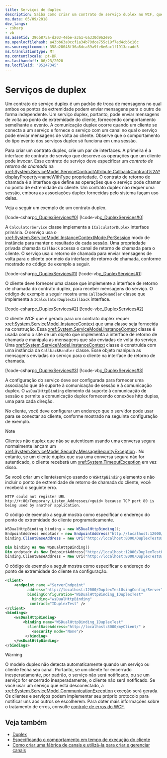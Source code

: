 ```yaml
---
title: Serviços de duplex
description: Saiba como criar um contrato de serviço duplex no WCF, que permite que os dois pontos de extremidade enviem mensagens entre si por meio de um canal criado pelo cliente.
ms.date: 05/09/2018
dev_langs:
- csharp
- vb
ms.assetid: 396b875a-d203-4ebe-a3a1-6a330d962e95
ms.openlocfilehash: a43bb63a0ccf1a34b79dce755c19f7ed4cb6c16c
ms.sourcegitcommit: 358a28048f36a8dca39a9fe6e6ac1f1913acadd5
ms.translationtype: MT
ms.contentlocale: pt-BR
ms.lasthandoff: 06/23/2020
ms.locfileid: "85247345"
---
```

# <a name="duplex-services"></a>Serviços de duplex

Um contrato de serviço duplex é um padrão de troca de mensagens no qual ambos os pontos de extremidade podem enviar mensagens para o outro de forma independente. Um serviço duplex, portanto, pode enviar mensagens de volta ao ponto de extremidade do cliente, fornecendo comportamento semelhante a evento. A comunicação duplex ocorre quando um cliente se conecta a um serviço e fornece o serviço com um canal no qual o serviço pode enviar mensagens de volta ao cliente. Observe que o comportamento do tipo evento dos serviços duplex só funciona em uma sessão.

Para criar um contrato duplex, crie um par de interfaces. A primeira é a interface de contrato de serviço que descreve as operações que um cliente pode invocar. Esse contrato de serviço deve especificar um *contrato de retorno de chamada* na <xref:System.ServiceModel.ServiceContractAttribute.CallbackContract%2A?displayProperty=nameWithType> propriedade. O contrato de retorno de chamada é a interface que define as operações que o serviço pode chamar no ponto de extremidade do cliente. Um contrato duplex não requer uma sessão, embora as associações duplex fornecidas pelo sistema façam uso delas.

Veja a seguir um exemplo de um contrato duplex.

[!code-csharp[c_DuplexServices#0](../../../../samples/snippets/csharp/VS_Snippets_CFX/c_duplexservices/cs/service.cs#0)]
[!code-vb[c_DuplexServices#0](../../../../samples/snippets/visualbasic/VS_Snippets_CFX/c_duplexservices/vb/service.vb#0)]

A `CalculatorService` classe implementa a `ICalculatorDuplex` interface primária. O serviço usa o <xref:System.ServiceModel.InstanceContextMode.PerSession> modo de instância para manter o resultado de cada sessão. Uma propriedade privada chamada `Callback` acessa o canal de retorno de chamada para o cliente. O serviço usa o retorno de chamada para enviar mensagens de volta para o cliente por meio da interface de retorno de chamada, conforme mostrado no código de exemplo a seguir.

[!code-csharp[c_DuplexServices#1](../../../../samples/snippets/csharp/VS_Snippets_CFX/c_duplexservices/cs/service.cs#1)]
[!code-vb[c_DuplexServices#1](../../../../samples/snippets/visualbasic/VS_Snippets_CFX/c_duplexservices/vb/service.vb#1)]

O cliente deve fornecer uma classe que implemente a interface de retorno de chamada do contrato duplex, para receber mensagens do serviço. O código de exemplo a seguir mostra uma `CallbackHandler` classe que implementa a `ICalculatorDuplexCallback` interface.

[!code-csharp[c_DuplexServices#2](../../../../samples/snippets/csharp/VS_Snippets_CFX/c_duplexservices/cs/client.cs#2)]
[!code-vb[c_DuplexServices#2](../../../../samples/snippets/visualbasic/VS_Snippets_CFX/c_duplexservices/vb/client.vb#2)]

O cliente WCF que é gerado para um contrato duplex requer <xref:System.ServiceModel.InstanceContext> que uma classe seja fornecida na construção. Essa <xref:System.ServiceModel.InstanceContext> classe é usada como o site de um objeto que implementa a interface de retorno de chamada e manipula as mensagens que são enviadas de volta do serviço. Uma <xref:System.ServiceModel.InstanceContext> classe é construída com uma instância da `CallbackHandler` classe. Esse objeto manipula as mensagens enviadas do serviço para o cliente na interface de retorno de chamada.

[!code-csharp[c_DuplexServices#3](../../../../samples/snippets/csharp/VS_Snippets_CFX/c_duplexservices/cs/client.cs#3)]
[!code-vb[c_DuplexServices#3](../../../../samples/snippets/visualbasic/VS_Snippets_CFX/c_duplexservices/vb/client.vb#3)]

A configuração do serviço deve ser configurada para fornecer uma associação que dê suporte à comunicação de sessão e à comunicação duplex. O `wsDualHttpBinding` elemento dá suporte à comunicação de sessão e permite a comunicação duplex fornecendo conexões http duplas, uma para cada direção.

No cliente, você deve configurar um endereço que o servidor pode usar para se conectar ao cliente, conforme mostrado na seguinte configuração de exemplo.

> [!NOTE]
> Clientes não duplex que não se autenticam usando uma conversa segura normalmente lançam um <xref:System.ServiceModel.Security.MessageSecurityException> . No entanto, se um cliente duplex que usa uma conversa segura não for autenticado, o cliente receberá um <xref:System.TimeoutException> em vez disso.

Se você criar um cliente/serviço usando o `WSHttpBinding` elemento e não incluir o ponto de extremidade de retorno de chamada do cliente, você receberá o seguinte erro.

```console
HTTP could not register URL
htp://+:80/Temporary_Listen_Addresses/<guid> because TCP port 80 is being used by another application.
```

O código de exemplo a seguir mostra como especificar o endereço do ponto de extremidade do cliente programaticamente.

```csharp
WSDualHttpBinding binding = new WSDualHttpBinding();
EndpointAddress endptadr = new EndpointAddress("http://localhost:12000/DuplexTestUsingCode/Server");
binding.ClientBaseAddress = new Uri("http://localhost:8000/DuplexTestUsingCode/Client/");
```

```vb
Dim binding As New WSDualHttpBinding()
Dim endptadr As New EndpointAddress("http://localhost:12000/DuplexTestUsingCode/Server")
binding.ClientBaseAddress = New Uri("http://localhost:8000/DuplexTestUsingCode/Client/")
```

O código de exemplo a seguir mostra como especificar o endereço do ponto de extremidade do cliente na configuração.

```xml
<client>
    <endpoint name ="ServerEndpoint"
          address="http://localhost:12000/DuplexTestUsingConfig/Server"
          bindingConfiguration="WSDualHttpBinding_IDuplexTest"
            binding="wsDualHttpBinding"
           contract="IDuplexTest" />
</client>
<bindings>
    <wsDualHttpBinding>
        <binding name="WSDualHttpBinding_IDuplexTest"
          clientBaseAddress="http://localhost:8000/myClient/" >
            <security mode="None"/>
         </binding>
    </wsDualHttpBinding>
</bindings>
```

> [!WARNING]
> O modelo duplex não detecta automaticamente quando um serviço ou cliente fecha seu canal. Portanto, se um cliente for encerrado inesperadamente, por padrão, o serviço não será notificado, ou se um serviço for encerrado inesperadamente, o cliente não será notificado. Se você usar um serviço que está desconectado, a <xref:System.ServiceModel.CommunicationException> exceção será gerada. Os clientes e serviços podem implementar seu próprio protocolo para notificar uns aos outros se escolherem. Para obter mais informações sobre o tratamento de erros, consulte [controle de erros do WCF](../wcf-error-handling.md).

## <a name="see-also"></a>Veja também

- [Duplex](../samples/duplex.md)
- [Especificando o comportamento em tempo de execução do cliente](../specifying-client-run-time-behavior.md)
- [Como criar uma fábrica de canais e utilizá-la para criar e gerenciar canais](how-to-create-a-channel-factory-and-use-it-to-create-and-manage-channels.md)
